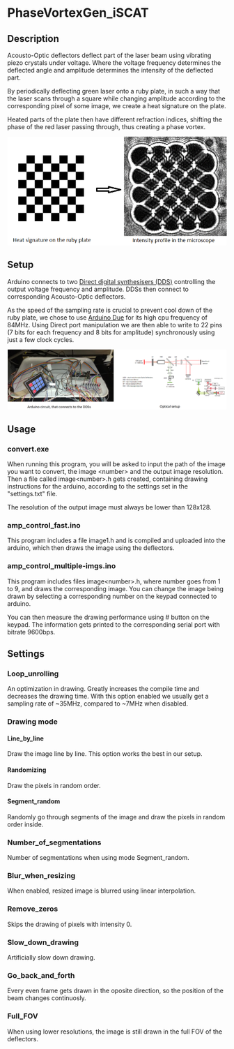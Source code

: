 # PhaseVortexGen_iSCAT

## Description
Acousto-Optic deflectors deflect part of the laser beam using vibrating piezo crystals under voltage. Where the voltage frequency determines the deflected angle and amplitude determines the intensity of the deflected part.

By periodically deflecting green laser onto a ruby plate, in such a way that the laser scans through a square while changing amplitude according to the corresponding pixel of some image, we create a heat signature on the plate. 

Heated parts of the plate then have different refraction indices, shifting the phase of the red laser passing through, thus creating a phase vortex.

![experiment](chess.png)

## Setup
Arduino connects to two [Direct digital synthesisers (DDS)](http://www.aaoptoelectronic.com/our-products/dds-direct-digital-synthesizers/) controlling the output voltage frequency and amplitude. DDSs then connect to corresponding Acousto-Optic deflectors.

As the speed of the sampling rate is crucial to prevent cool down of the ruby plate, we chose to use [Arduino Due](https://docs.arduino.cc/hardware/due) for its high cpu frequency of 84MHz. Using Direct port manipulation we are then able to write to 22 pins (7 bits for each frequency and 8 bits for amplitude) synchronously using just a few clock cycles.

![Setup](optics_setup.png)

## Usage

### convert.exe
When running this program, you will be asked to input the path of the image you want to convert, the image \<number\> and the output image resolution. Then a file called image\<number\>.h gets created, containing drawing instructions for the arduino, according to the settings set in the "settings.txt" file.
  
The resolution of the output image must always be lower than 128x128.
  
### amp_control_fast.ino
This program includes a file image1.h and is compiled and uploaded into the arduino, which then draws the image using the deflectors.
  
### amp_control_multiple-imgs.ino
This program includes files image\<number\>.h, where number goes from 1 to 9, and draws the corresponding image. You can change the image being drawn by selecting a corresponding number on the keypad connected to arduino.

You can then measure the drawing performance using \# button on the keypad. The information gets printed to the corresponding serial port with bitrate 9600bps.
  
## Settings
  
### Loop_unrolling
An optimization in drawing. Greatly increases the compile time and decreases the drawing time. With this option enabled we usually get a sampling rate of ~35MHz, compared to ~7MHz  when disabled.
  
### Drawing mode
#### Line_by_line
Draw the image line by line. This option works the best in our setup.
#### Randomizing
Draw the pixels in random order.
#### Segment_random
Randomly go through segments of the image and draw the pixels in random order inside.
  
### Number_of_segmentations
Number of segmentations when using mode Segment_random.
  
### Blur_when_resizing
When enabled, resized image is blurred using linear interpolation.
  
### Remove_zeros
Skips the drawing of pixels with intensity 0.
  
### Slow_down_drawing
Artificially slow down drawing.
  
### Go_back_and_forth
Every even frame gets drawn in the oposite direction, so the position of the beam changes continuosly.
  
### Full_FOV
When using lower resolutions, the image is still drawn in the full FOV of the deflectors.
